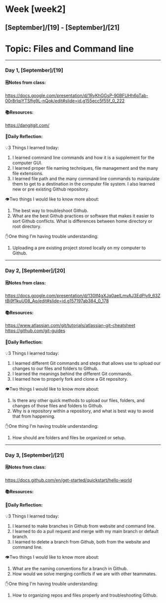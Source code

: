 # Week [week2]
## [September]/[19] - [September]/[21]

# Topic: Files and Command line

___

### Day 1, [September]/[19]

#### 🗒️Notes from class:
https://docs.google.com/presentation/d/1RyKhGGsP-90BFUHh6pTab-00r8rIqjYTSftg9L-nQok/edit#slide=id.g155ecc5f55f_0_222

#### 📚Resources:
https://dangitgit.com/
#### 💭Daily Reflection:

💡3 Things I learned today:
1. I learned command line commands and how it is a supplement for the computer GUI.
2. I learned proper file naming techniques, file management and the many file extensions.
3. I learned file path and the many command line commands to manipulate them to get to a destination
in the computer file system. I also learned new or pre existing Github repository.

👁️Two things I would like to know more about:
1. The best way to troubleshoot Github.
2. What are the best Github practices or software that makes it easier to sort Github conflicts.
What is differences between home directory or root directory.

✋One thing I'm having trouble understanding:
1. Uploading a pre existing project stored locally on my computer to Github.


___

### Day 2, [September]/[20] 

#### 🗒️Notes from class:
https://docs.google.com/presentation/d/130If4gXJq0aelLmvAJ3EdPIy9_63ZtBi9f1kuU08_Ao/edit#slide=id.g157197ab384_0_178
#### 📚Resources:
https://www.atlassian.com/git/tutorials/atlassian-git-cheatsheet
https://github.com/git-guides

#### 💭Daily Reflection:

💡3 Things I learned today:
1. I learned different Git commands and steps that allows use to upload our changes to our files and folders to Github.
2. I learned the meanings behind the different Git commands.
3. I learned how to properly fork and clone a Git repository.

👁️Two things I would like to know more about:
1. Is there any other quick methods to upload our files, folders, and changes of those files and folders to Github.
2. Why is a repository within a repository, and what is best way to avoid that from happening.

✋One thing I'm having trouble understanding:
1. How should are folders and files be organized or setup. 

___

### Day 3, [September]/[21]
#### 🗒️Notes from class:
https://docs.github.com/en/get-started/quickstart/hello-world
#### 📚Resources:


#### 💭Daily Reflection:

💡3 Things I learned today:
1. I learned to make branches in Github from website and command line.
2. I learned to do a pull request and merge with my main branch or default branch.
3. I learned to delete a branch from Github, both from the website and command line.

👁️Two things I would like to know more about:
1. What are the naming conventions for a branch in Github.
2. How would we solve merging conflicts if we are with other teammates.

✋One thing I'm having trouble understanding:
1. How to organizing repos and files properly and troubleshooting Github.
 

